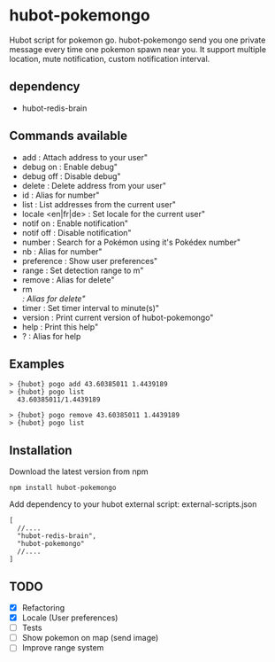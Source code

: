 # hubot-pokemongo

Hubot script for pokemon go.
hubot-pokemongo send you one private message every time one pokemon spawn near you.
It support multiple location, mute notification, custom notification interval.

## dependency

- hubot-redis-brain

## Commands available

- add <lat> <long> : Attach address to your user"
- debug on : Enable debug"
- debug off : Disable debug"
- delete <lat> <long> : Delete address from your user"
- id : Alias for number"
- list : List addresses from the current user"
- locale <en|fr|de> : Set locale for the current user"
- notif on : Enable notification"
- notif off : Disable notification"
- number : Search for a Pokémon using it's Pokédex number"
- nb : Alias for number"
- preference : Show user preferences"
- range <meters> : Set detection range to <meters>m"
- remove <lat> <long> : Alias for delete"
- rm <address> : Alias for delete"
- timer <minutes> : Set timer interval to <minutes> minute(s)"
- version : Print current version of hubot-pokemongo"
- help : Print this help"
- ? : Alias for help

## Examples

```
> {hubot} pogo add 43.60385011 1.4439189
> {hubot} pogo list
  43.60385011/1.4439189

> {hubot} pogo remove 43.60385011 1.4439189
> {hubot} pogo list
```

## Installation

Download the latest version from npm

```
npm install hubot-pokemongo
```
Add dependency to your hubot external script:
external-scripts.json
```
[
  //....
  "hubot-redis-brain",
  "hubot-pokemongo"
  //....
]

```


## TODO

- [x] Refactoring
- [x] Locale (User preferences)
- [ ] Tests
- [ ] Show pokemon on map (send image)
- [ ] Improve range system
